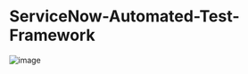 # ServiceNow-Automated-Test-Framework

![image](https://user-images.githubusercontent.com/52090888/194915315-955cfe1a-3b69-4e6e-b4ca-56237b507d03.png)
